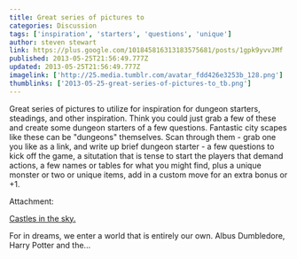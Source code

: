 ```yaml
---
title: Great series of pictures to
categories: Discussion
tags: ['inspiration', 'starters', 'questions', 'unique']
author: steven stewart
link: https://plus.google.com/101845816313183575681/posts/1gpk9yvvJMf
published: 2013-05-25T21:56:49.777Z
updated: 2013-05-25T21:56:49.777Z
imagelink: ['http://25.media.tumblr.com/avatar_fdd426e3253b_128.png']
thumblinks: ['2013-05-25-great-series-of-pictures-to_tb.png']
---
```


Great series of pictures to utilize for inspiration for dungeon starters, steadings, and other inspiration. Think you could just grab a few of these and create some dungeon starters of a few questions. Fantastic city scapes like these can be &quot;dungeons&quot; themselves. Scan through them - grab one you like as a link, and write up brief dungeon starter - a few questions to kick off the game, a situtation that is tense to start the players that demand actions, a few names or tables for what you might find, plus a unique monster or two or unique items, add in a custom move for an extra bonus or +1. 


Attachment:

<a href='http://fantasyscapes.tumblr.com/'>Castles in the sky.</a>


For in dreams, we enter a world that is entirely our own. Albus Dumbledore, Harry Potter and the...